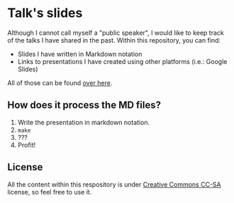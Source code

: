 # Talk's slides

Although I cannot call myself a "public speaker", I would like to keep track of
the talks I have shared in the past. Within this repository, you can find:

- Slides I have written in Markdown notation
- Links to presentations I have created using other platforms (i.e.: Google Slides)

All of those can be found [over here](https://jossemargt.github.io/talks/static/).

## How does it process the MD files?

1. Write the presentation in markdown notation.
2. `make`
3. ???
4. Profit!

## License

All the content within this respository is under
[Creative Commons CC-SA](https://creativecommons.org/licenses/by-sa/4.0/)
license, so feel free to use it.
